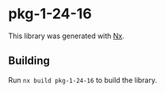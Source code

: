 # pkg-1-24-16

This library was generated with [Nx](https://nx.dev).

## Building

Run `nx build pkg-1-24-16` to build the library.
